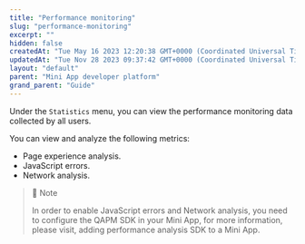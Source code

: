 ```yaml
---
title: "Performance monitoring"
slug: "performance-monitoring"
excerpt: ""
hidden: false
createdAt: "Tue May 16 2023 12:20:38 GMT+0000 (Coordinated Universal Time)"
updatedAt: "Tue Nov 28 2023 09:37:42 GMT+0000 (Coordinated Universal Time)"
layout: "default"
parent: "Mini App developer platform"
grand_parent: "Guide"
---
```

Under the `Statistics` menu, you can view the performance monitoring data collected by all users.

You can view and analyze the following metrics:

- Page experience analysis.
- JavaScript errors.
- Network analysis.

> 📘 Note
> 
> In order to enable JavaScript errors and Network analysis, you need to configure the QAPM SDK in your Mini App, for more information, please visit, adding performance analysis SDK to a Mini App.
